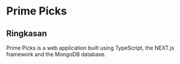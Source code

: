 
# Prime Picks


## Ringkasan

Prime Picks is a web application built using TypeScript, the NEXT.js framework and the MongoDB database.




